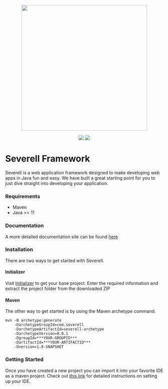 <p align="center">
<img src="https://www.severell.com/static/images/logo.png" width="400"> 
</p>

<p align="center">
<a href="https://codecov.io/gh/mitchdennett/severell"><img src="https://img.shields.io/codecov/c/gh/mitchdennett/severell?label=codecov&logo=codecov"></a>
<img src="https://github.com/mitchdennett/severell-core/workflows/Java%20CI%20with%20Maven/badge.svg"> 
</p>

# Severell Framework

Severell is a web application framework designed to make developing web apps in Java fun and easy.
We have built a great starting point for you to just dive straight into developing your application. 

### Requirements
* Maven
* Java >= 11

### Documentation
A more detailed documentation site can be found [here](https://www.severell.com)

### Installation
There are two ways to get started with Severell. 

#### Initializer
Visit [Initializer](https://initializer.severell.com/) to get your base project. Enter the required information and extract the project folder from the downloaded ZIP

#### Maven
The other way to get started is by using the Maven archetype command.
```
mvn -B archetype:generate
    -DarchetypeGroupId=com.severell 
    -DarchetypeArtifactId=severell-archetype 
    -DarchetypeVersion=0.0.1
    -DgroupId=***YOUR-GROUPID***
    -DartifactId=***YOUR-ARTIFACTID***
    -Dversion=1.0-SNAPSHOT
```

### Getting Started

Once you have created a new project you can import it into your favorite IDE as a maven project.
Check out [this link](https://www.severell.com/docs/ide-configuration) for detailed instructions on setting up your IDE.






